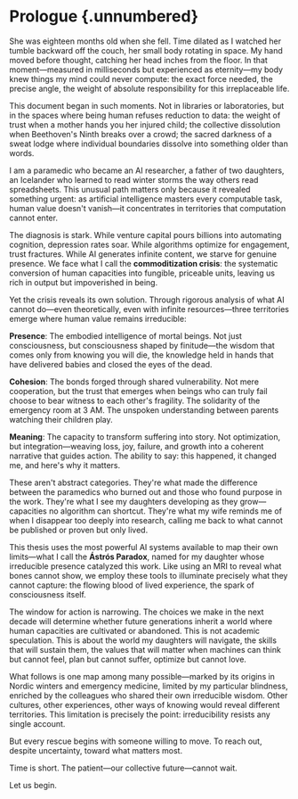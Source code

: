 # Prologue {.unnumbered}

She was eighteen months old when she fell. Time dilated as I watched her tumble backward off the couch, her small body rotating in space. My hand moved before thought, catching her head inches from the floor. In that moment—measured in milliseconds but experienced as eternity—my body knew things my mind could never compute: the exact force needed, the precise angle, the weight of absolute responsibility for this irreplaceable life.

This document began in such moments. Not in libraries or laboratories, but in the spaces where being human refuses reduction to data: the weight of trust when a mother hands you her injured child; the collective dissolution when Beethoven's Ninth breaks over a crowd; the sacred darkness of a sweat lodge where individual boundaries dissolve into something older than words.

I am a paramedic who became an AI researcher, a father of two daughters, an Icelander who learned to read winter storms the way others read spreadsheets. This unusual path matters only because it revealed something urgent: as artificial intelligence masters every computable task, human value doesn't vanish—it concentrates in territories that computation cannot enter.

The diagnosis is stark. While venture capital pours billions into automating cognition, depression rates soar. While algorithms optimize for engagement, trust fractures. While AI generates infinite content, we starve for genuine presence. We face what I call the **commoditization crisis**: the systematic conversion of human capacities into fungible, priceable units, leaving us rich in output but impoverished in being.

Yet the crisis reveals its own solution. Through rigorous analysis of what AI cannot do—even theoretically, even with infinite resources—three territories emerge where human value remains irreducible:

**Presence**: The embodied intelligence of mortal beings. Not just consciousness, but consciousness shaped by finitude—the wisdom that comes only from knowing you will die, the knowledge held in hands that have delivered babies and closed the eyes of the dead.

**Cohesion**: The bonds forged through shared vulnerability. Not mere cooperation, but the trust that emerges when beings who can truly fail choose to bear witness to each other's fragility. The solidarity of the emergency room at 3 AM. The unspoken understanding between parents watching their children play.

**Meaning**: The capacity to transform suffering into story. Not optimization, but integration—weaving loss, joy, failure, and growth into a coherent narrative that guides action. The ability to say: this happened, it changed me, and here's why it matters.

These aren't abstract categories. They're what made the difference between the paramedics who burned out and those who found purpose in the work. They're what I see my daughters developing as they grow—capacities no algorithm can shortcut. They're what my wife reminds me of when I disappear too deeply into research, calling me back to what cannot be published or proven but only lived.

This thesis uses the most powerful AI systems available to map their own limits—what I call the **Ástrós Paradox**, named for my daughter whose irreducible presence catalyzed this work. Like using an MRI to reveal what bones cannot show, we employ these tools to illuminate precisely what they cannot capture: the flowing blood of lived experience, the spark of consciousness itself.

The window for action is narrowing. The choices we make in the next decade will determine whether future generations inherit a world where human capacities are cultivated or abandoned. This is not academic speculation. This is about the world my daughters will navigate, the skills that will sustain them, the values that will matter when machines can think but cannot feel, plan but cannot suffer, optimize but cannot love.

What follows is one map among many possible—marked by its origins in Nordic winters and emergency medicine, limited by my particular blindness, enriched by the colleagues who shared their own irreducible wisdom. Other cultures, other experiences, other ways of knowing would reveal different territories. This limitation is precisely the point: irreducibility resists any single account.

But every rescue begins with someone willing to move. To reach out, despite uncertainty, toward what matters most. 

Time is short. The patient—our collective future—cannot wait.

Let us begin.